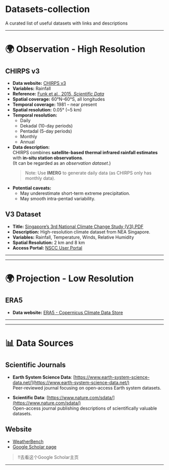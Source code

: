 # Datasets-collection
A curated list of useful datasets with links and descriptions

---

# 🌍 Observation - High Resolution

## CHIRPS v3
- **Data website:** [CHIRPS v3](https://www.chc.ucsb.edu/data)  
- **Variables:** Rainfall  
- **Reference:** [Funk et al., 2015, *Scientific Data*](https://www.nature.com/articles/sdata201566#Abs1)  
- **Spatial coverage:** 60°N–60°S, all longitudes
- **Temporal coverage:** 1981 – near present  
- **Spatial resolution:** 0.05° (~5 km)  
- **Temporal resolution:**  
  - Daily  
  - Dekadal (10-day periods)  
  - Pentadal (5-day periods)  
  - Monthly  
  - Annual  
- **Data description:**  
  CHIRPS combines **satellite-based thermal infrared rainfall estimates** with **in-situ station observations**.  
  (It can be regarded as an *observation dataset*.)
  > Note: Use **IMERG** to generate daily data (as CHIRPS only has monthly data). 
- **Potential caveats:**  
  - May underestimate short-term extreme precipitation.  
  - May smooth intra-pentad variability.

 ## V3 Dataset
- **Title:** [Singapore’s 3rd National Climate Change Study (V3).PDF](https://www.nea.gov.sg/docs/default-source/envision/cisr/v3-brochure.pdf)  
- **Description:** High-resolution climate dataset from NEA Singapore.  
- **Variables:** Rainfall, Temperature, Winds, Relative Humidity  
- **Spatial Resolution:** 2 km and 8 km
- **Access Portal:** [NSCC User Portal](https://user.nscc.sg/saml/)

---
---

# 🌍 Projection - Low Resolution

## ERA5
- **Data website:** [ERA5 - Copernicus Climate Data Store](https://cds.climate.copernicus.eu/datasets?q=era5&kw=Variable+domain%3A+Atmosphere+%28surface%29&kw=Variable+domain%3A+Atmosphere+%28upper+air%29&kw=Variable+domain%3A+Atmosphere+%28upper+level%29&kw=Variable+domain%3A+Ocean+%28physics%29)

---
---

# 📊 Data Sources

## Scientific Journals

- **Earth System Science Data**: [https://www.earth-system-science-data.net/](https://www.earth-system-science-data.net/)  
  Peer-reviewed journal focusing on open-access Earth system datasets.

- **Scientific Data**: [https://www.nature.com/sdata/](https://www.nature.com/sdata/)  
  Open-access journal publishing descriptions of scientifically valuable datasets.

## Website
- [WeatherBench](https://sites.research.google/gr/weatherbench/)  
- [Google Scholar page](https://research.google/people/stephanrasp/?&type=google)  
> ‼️去看这个Google Scholar主页
---

